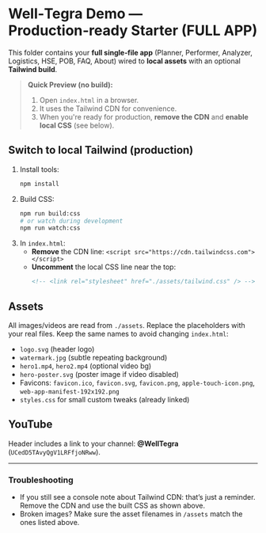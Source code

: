 # Well‑Tegra Demo — Production‑ready Starter (FULL APP)

This folder contains your **full single‑file app** (Planner, Performer, Analyzer, Logistics, HSE, POB, FAQ, About)
wired to **local assets** with an optional **Tailwind build**.

> **Quick Preview (no build):**
> 1) Open `index.html` in a browser.  
> 2) It uses the Tailwind CDN for convenience.  
> 3) When you're ready for production, **remove the CDN** and **enable local CSS** (see below).

## Switch to local Tailwind (production)
1. Install tools:
   ```bash
   npm install
   ```
2. Build CSS:
   ```bash
   npm run build:css
   # or watch during development
   npm run watch:css
   ```
3. In `index.html`:
   - **Remove** the CDN line: `<script src="https://cdn.tailwindcss.com"></script>`
   - **Uncomment** the local CSS line near the top:
     ```html
     <!-- <link rel="stylesheet" href="./assets/tailwind.css" /> -->
     ```

## Assets
All images/videos are read from `./assets`. Replace the placeholders with your real files.
Keep the same names to avoid changing `index.html`:
- `logo.svg` (header logo)
- `watermark.jpg` (subtle repeating background)
- `hero1.mp4`, `hero2.mp4` (optional video bg)
- `hero-poster.svg` (poster image if video disabled)
- Favicons: `favicon.ico`, `favicon.svg`, `favicon.png`, `apple-touch-icon.png`, `web-app-manifest-192x192.png`
- `styles.css` for small custom tweaks (already linked)

## YouTube
Header includes a link to your channel: **@WellTegra** (`UCedD5TAvyQgV1LRFfjoNRww`).

---

### Troubleshooting
- If you still see a console note about Tailwind CDN: that’s just a reminder. Remove the CDN and use the built CSS as shown above.
- Broken images? Make sure the asset filenames in `/assets` match the ones listed above.
